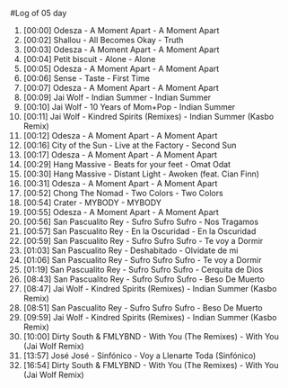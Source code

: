 #Log of 05 day

1. [00:00] Odesza - A Moment Apart - A Moment Apart
1. [00:02] Shallou - All Becomes Okay - Truth
1. [00:03] Odesza - A Moment Apart - A Moment Apart
1. [00:04] Petit biscuit - Alone - Alone
1. [00:05] Odesza - A Moment Apart - A Moment Apart
1. [00:06] Sense - Taste - First Time
1. [00:07] Odesza - A Moment Apart - A Moment Apart
1. [00:09] Jai Wolf - Indian Summer - Indian Summer
1. [00:10] Jai Wolf - 10 Years of Mom+Pop - Indian Summer
1. [00:11] Jai Wolf - Kindred Spirits (Remixes) - Indian Summer (Kasbo Remix)
1. [00:12] Odesza - A Moment Apart - A Moment Apart
1. [00:16] City of the Sun - Live at the Factory - Second Sun
1. [00:17] Odesza - A Moment Apart - A Moment Apart
1. [00:29] Hang Massive - Beats for your feet - Omat Odat
1. [00:30] Hang Massive - Distant Light - Awoken (feat. Cian Finn)
1. [00:31] Odesza - A Moment Apart - A Moment Apart
1. [00:52] Chong The Nomad - Two Colors - Two Colors
1. [00:54] Crater - MYBODY - MYBODY
1. [00:55] Odesza - A Moment Apart - A Moment Apart
1. [00:56] San Pascualito Rey - Sufro Sufro Sufro - Nos Tragamos
1. [00:57] San Pascualito Rey - En la Oscuridad - En la Oscuridad
1. [00:59] San Pascualito Rey - Sufro Sufro Sufro - Te voy a Dormir
1. [01:03] San Pascualito Rey - Deshabitado - Olvídate de mi
1. [01:06] San Pascualito Rey - Sufro Sufro Sufro - Te voy a Dormir
1. [01:19] San Pascualito Rey - Sufro Sufro Sufro - Cerquita de Dios
1. [08:43] San Pascualito Rey - Sufro Sufro Sufro - Beso De Muerto
1. [08:47] Jai Wolf - Kindred Spirits (Remixes) - Indian Summer (Kasbo Remix)
1. [08:51] San Pascualito Rey - Sufro Sufro Sufro - Beso De Muerto
1. [09:59] Jai Wolf - Kindred Spirits (Remixes) - Indian Summer (Kasbo Remix)
1. [10:00] Dirty South & FMLYBND - With You (The Remixes) - With You (Jai Wolf Remix)
1. [13:57] José José - Sinfónico - Voy a Llenarte Toda (Sinfónico)
1. [16:54] Dirty South & FMLYBND - With You (The Remixes) - With You (Jai Wolf Remix)

